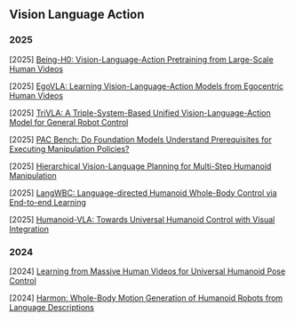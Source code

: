 ## Vision Language Action

### 2025

[2025] [Being-H0: Vision-Language-Action Pretraining from Large-Scale Human Videos](https://arxiv.org/abs/2507.15597)

[2025] [EgoVLA: Learning Vision-Language-Action Models from Egocentric Human Videos](https://arxiv.org/abs/2507.12440)

[2025] [TriVLA: A Triple-System-Based Unified Vision-Language-Action Model for General Robot Control](https://arxiv.org/abs/2507.01424)

[2025] [PAC Bench: Do Foundation Models Understand Prerequisites for Executing Manipulation Policies?](https://arxiv.org/abs/2506.23725)

[2025] [Hierarchical Vision-Language Planning for Multi-Step Humanoid Manipulation](https://arxiv.org/abs/2506.22827)

[2025] [LangWBC: Language-directed Humanoid Whole-Body Control via End-to-end Learning](https://arxiv.org/abs/2504.21738)

[2025] [Humanoid-VLA: Towards Universal Humanoid Control with Visual Integration](https://arxiv.org/abs/2502.14795)



### 2024

[2024] [Learning from Massive Human Videos for Universal Humanoid Pose Control](https://arxiv.org/abs/2412.14172)

[2024] [Harmon: Whole-Body Motion Generation of Humanoid Robots from Language Descriptions](https://arxiv.org/abs/2410.12773)